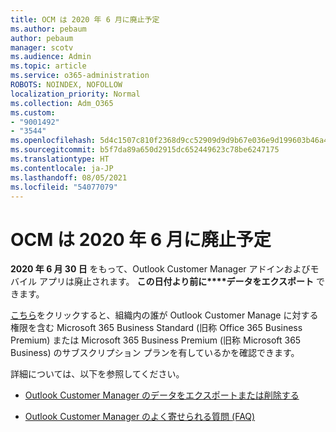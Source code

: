 ```yaml
---
title: OCM は 2020 年 6 月に廃止予定
ms.author: pebaum
author: pebaum
manager: scotv
ms.audience: Admin
ms.topic: article
ms.service: o365-administration
ROBOTS: NOINDEX, NOFOLLOW
localization_priority: Normal
ms.collection: Adm_O365
ms.custom:
- "9001492"
- "3544"
ms.openlocfilehash: 5d4c1507c810f2368d9cc52909d9d9b67e036e9d199603b46a4e992a41df898e
ms.sourcegitcommit: b5f7da89a650d2915dc652449623c78be6247175
ms.translationtype: HT
ms.contentlocale: ja-JP
ms.lasthandoff: 08/05/2021
ms.locfileid: "54077079"
---
```

# <a name="ocm-to-be-retired-june-2020"></a>OCM は 2020 年 6 月に廃止予定


**2020 年 6 月 30 日** をもって、Outlook Customer Manager アドインおよびモバイル アプリは廃止されます。 **この日付より前に****データをエクスポート** できます。  

[こちら](https://admin.microsoft.com/AdminPortal/Home?ref=/users)をクリックすると、組織内の誰が Outlook Customer Manage に対する権限を含む Microsoft 365 Business Standard (旧称 Office 365 Business Premium) または Microsoft 365 Business Premium (旧称 Microsoft 365 Business) のサブスクリプション プランを有しているかを確認できます。

詳細については、以下を参照してください。

- [Outlook Customer Manager のデータをエクスポートまたは削除する](https://support.office.com/article/1a421cb4-e8de-4b44-bfb8-710b92820439)

- [Outlook Customer Manager のよく寄せられる質問 (FAQ)](https://techcommunity.microsoft.com/t5/outlook-customer-manager/faq-frequently-asked-questions-about-outlook-customer-manager/m-p/29680)
